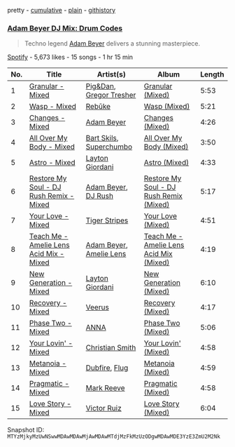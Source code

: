 pretty - [cumulative](/playlists/cumulative/37i9dQZF1DWTETgNEeTR8L.md) - [plain](/playlists/plain/37i9dQZF1DWTETgNEeTR8L) - [githistory](https://github.githistory.xyz/mackorone/spotify-playlist-archive/blob/main/playlists/plain/37i9dQZF1DWTETgNEeTR8L)

### [Adam Beyer DJ Mix: Drum Codes](https://open.spotify.com/playlist/37i9dQZF1DWTETgNEeTR8L)

> Techno legend <a href="spotify:artist:1btv9qmIpbp7q1ixCYNdHu">Adam Beyer</a> delivers a stunning masterpiece.

[Spotify](https://open.spotify.com/user/spotify) - 5,673 likes - 15 songs - 1 hr 15 min

| No. | Title | Artist(s) | Album | Length |
|---|---|---|---|---|
| 1 | [Granular \- Mixed](https://open.spotify.com/track/2skVCKObprCz82HlAji89s) | [Pig&Dan](https://open.spotify.com/artist/04jj7dljPI0ixtNsz2pXWK), [Gregor Tresher](https://open.spotify.com/artist/3vy8oQAubj1IykJLLqvVFC) | [Granular \(Mixed\)](https://open.spotify.com/album/4k8JMFgdTMozgRWrvC3UqA) | 5:53 |
| 2 | [Wasp \- Mixed](https://open.spotify.com/track/3VboNZXd2eLVSjd7JsIIay) | [Rebūke](https://open.spotify.com/artist/113reBz1jA6rVxbXl55mlj) | [Wasp \(Mixed\)](https://open.spotify.com/album/1lfhMEHkKYQGsitYk8DCV6) | 5:21 |
| 3 | [Changes \- Mixed](https://open.spotify.com/track/7MXdukbRL5j4F0xXxECgM4) | [Adam Beyer](https://open.spotify.com/artist/1btv9qmIpbp7q1ixCYNdHu) | [Changes \(Mixed\)](https://open.spotify.com/album/7KPXuyBeyFqBjeimerslDn) | 4:26 |
| 4 | [All Over My Body \- Mixed](https://open.spotify.com/track/4kH8Eakhe1AjrNrDCXJLqj) | [Bart Skils](https://open.spotify.com/artist/6iWBjg4b4ll4jLiParnWXT), [Superchumbo](https://open.spotify.com/artist/3oswXxyAvrKPya8Ot6wOjg) | [All Over My Body \(Mixed\)](https://open.spotify.com/album/1PXQuB2Jgz8EqNXFKCwUfY) | 3:50 |
| 5 | [Astro \- Mixed](https://open.spotify.com/track/4uDDAUuBHDjBCZNVSwhdvJ) | [Layton Giordani](https://open.spotify.com/artist/7mC3RkNNTV6p2j9w4F8Ip4) | [Astro \(Mixed\)](https://open.spotify.com/album/7oWB9wfYzKnuGsW6w1BGGb) | 4:33 |
| 6 | [Restore My Soul \- DJ Rush Remix \- Mixed](https://open.spotify.com/track/2CJdvmLQBlKIa5dwZPvHqv) | [Adam Beyer](https://open.spotify.com/artist/1btv9qmIpbp7q1ixCYNdHu), [DJ Rush](https://open.spotify.com/artist/6gBmUpKvNYtnQTSLK5vwS5) | [Restore My Soul \- DJ Rush Remix \(Mixed\)](https://open.spotify.com/album/0mRXEZ8E6sPAH4Ri1un6rX) | 5:17 |
| 7 | [Your Love \- Mixed](https://open.spotify.com/track/1jHLbxJkAiI4PCXECktYxA) | [Tiger Stripes](https://open.spotify.com/artist/5L56gAwU2WofuHHOpLC0BU) | [Your Love \(Mixed\)](https://open.spotify.com/album/1DMbDs6UoWGDqLy5ZbF96a) | 4:51 |
| 8 | [Teach Me \- Amelie Lens Acid Mix \- Mixed](https://open.spotify.com/track/7mqK0JUrAF6tnx9dMeZ4tu) | [Adam Beyer](https://open.spotify.com/artist/1btv9qmIpbp7q1ixCYNdHu), [Amelie Lens](https://open.spotify.com/artist/5Ho1vKl1Uz8bJlk4vbmvmf) | [Teach Me \- Amelie Lens Acid Mix \(Mixed\)](https://open.spotify.com/album/2njzuKtWoiRpgKVYdgLzma) | 4:19 |
| 9 | [New Generation \- Mixed](https://open.spotify.com/track/1iM6ttXEjwP9EYQY1Cum1J) | [Layton Giordani](https://open.spotify.com/artist/7mC3RkNNTV6p2j9w4F8Ip4) | [New Generation \(Mixed\)](https://open.spotify.com/album/5Nht4IPkdGdHnqjj5gCIwD) | 6:10 |
| 10 | [Recovery \- Mixed](https://open.spotify.com/track/1fybXS7Lgw6b8lunIgfXxk) | [Veerus](https://open.spotify.com/artist/7GZGpDZcYVX1wrbaOoDWOH) | [Recovery \(Mixed\)](https://open.spotify.com/album/7phJI2QF7W7wCuhxMlmxkc) | 4:17 |
| 11 | [Phase Two \- Mixed](https://open.spotify.com/track/4SJJvanXeMVyBChtCXavhi) | [ANNA](https://open.spotify.com/artist/3wkaDi2HJV3eCaBJ4iH6om) | [Phase Two \(Mixed\)](https://open.spotify.com/album/56T3djKT1ZF4ZYad4AintR) | 5:06 |
| 12 | [Your Lovin' \- Mixed](https://open.spotify.com/track/4rNrQqQzX4j8TBXawJVSfT) | [Christian Smith](https://open.spotify.com/artist/0Z2EpubIhxnq4B6PV0I8n3) | [Your Lovin' \(Mixed\)](https://open.spotify.com/album/34gVARqbWZ0OcZFcxcwlr9) | 4:58 |
| 13 | [Metanoia \- Mixed](https://open.spotify.com/track/0GxaMKwCvZYolxKmNfBCgo) | [Dubfire](https://open.spotify.com/artist/3bVYqr2NfmwmL4YJisWhJI), [Flug](https://open.spotify.com/artist/3sMtPWvoIoTE1IR3Ehdf5m) | [Metanoia \(Mixed\)](https://open.spotify.com/album/1itAifnTgd3sNI0zCWxJg8) | 4:59 |
| 14 | [Pragmatic \- Mixed](https://open.spotify.com/track/7mC5cwc1o9ojFb9WDz2oNc) | [Mark Reeve](https://open.spotify.com/artist/58zZkWGb6qvx0AJ6L3ttlZ) | [Pragmatic \(Mixed\)](https://open.spotify.com/album/2hhHZvWEaKwj5GJmnPcOuX) | 4:58 |
| 15 | [Love Story \- Mixed](https://open.spotify.com/track/0oIjwVA8JyWm8whin2LKFe) | [Victor Ruiz](https://open.spotify.com/artist/0xgdNNa5mIbnJKp8AG8S4z) | [Love Story \(Mixed\)](https://open.spotify.com/album/7GydBOTngWDQ1eqQaWrOlD) | 6:04 |

Snapshot ID: `MTYzMjkyMzUwNSwwMDAwMDAwMjAwMDAwMTdjMzFkMzUzODgwMDAwMDE3YzE3ZmU2M2Nk`

